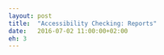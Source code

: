 ```yaml
---
layout: post
title:  "Accessibility Checking: Reports"
date:   2016-07-02 11:00:00+02:00
eh: 3
---
```

